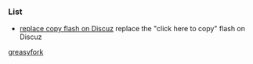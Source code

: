 ### List
- [replace copy flash on Discuz](./replace_copy_flash_on_Discuz.user.js)
replace the "click here to copy" flash on Discuz

[greasyfork](https://greasyfork.org/en/users/162515-testla)
